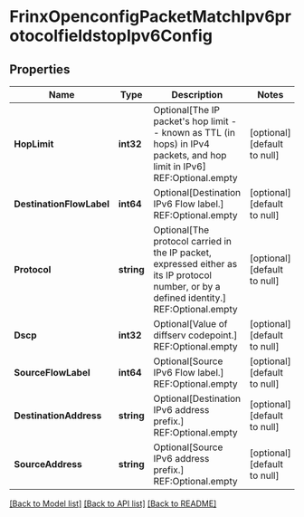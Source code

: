 # FrinxOpenconfigPacketMatchIpv6protocolfieldstopIpv6Config

## Properties
Name | Type | Description | Notes
------------ | ------------- | ------------- | -------------
**HopLimit** | **int32** | Optional[The IP packet&#39;s hop limit -- known as TTL (in hops) in IPv4 packets, and hop limit in IPv6] REF:Optional.empty | [optional] [default to null]
**DestinationFlowLabel** | **int64** | Optional[Destination IPv6 Flow label.] REF:Optional.empty | [optional] [default to null]
**Protocol** | **string** | Optional[The protocol carried in the IP packet, expressed either as its IP protocol number, or by a defined identity.] REF:Optional.empty | [optional] [default to null]
**Dscp** | **int32** | Optional[Value of diffserv codepoint.] REF:Optional.empty | [optional] [default to null]
**SourceFlowLabel** | **int64** | Optional[Source IPv6 Flow label.] REF:Optional.empty | [optional] [default to null]
**DestinationAddress** | **string** | Optional[Destination IPv6 address prefix.] REF:Optional.empty | [optional] [default to null]
**SourceAddress** | **string** | Optional[Source IPv6 address prefix.] REF:Optional.empty | [optional] [default to null]

[[Back to Model list]](../README.md#documentation-for-models) [[Back to API list]](../README.md#documentation-for-api-endpoints) [[Back to README]](../README.md)


